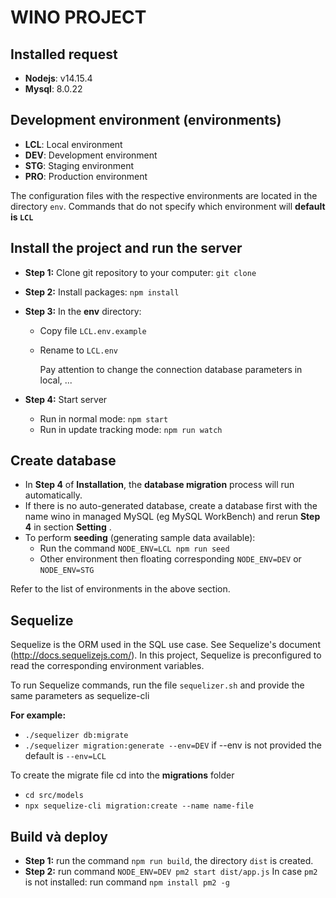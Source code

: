 # WINO PROJECT

## Installed request

- **Nodejs**: v14.15.4
- **Mysql**: 8.0.22

## Development environment (environments)

- **LCL**: Local environment
- **DEV**: Development environment
- **STG**: Staging environment
- **PRO**: Production environment

The configuration files with the respective environments are located in the directory `env`.
Commands that do not specify which environment will **default is `LCL`**

## Install the project and run the server

- **Step 1:** Clone git repository to your computer:
  `git clone`
- **Step 2:** Install packages:
  `npm install`
- **Step 3:** In the **env** directory:

  - Copy file `LCL.env.example`
  - Rename to `LCL.env`

    Pay attention to change the connection database parameters in local, ...

- **Step 4:** Start server
  - Run in normal mode: `npm start`
  - Run in update tracking mode: `npm run watch`

## Create database

- In **Step 4** of **Installation**, the **database migration** process will run automatically.
- If there is no auto-generated database, create a database first with the name wino in managed MySQL (eg MySQL WorkBench) and rerun **Step 4** in section **Setting** .
- To perform **seeding** (generating sample data available): 
  - Run the command `NODE_ENV=LCL npm run seed`
  - Other environment then floating corresponding `NODE_ENV=DEV` or `NODE_ENV=STG`

Refer to the list of environments in the above section.

## Sequelize

Sequelize is the ORM used in the SQL use case. See Sequelize's document (http://docs.sequelizejs.com/).
In this project, Sequelize is preconfigured to read the corresponding environment variables.

To run Sequelize commands, run the file `sequelizer.sh` and provide the same parameters as sequelize-cli

**For example:**

- `./sequelizer db:migrate`
- `./sequelizer migration:generate --env=DEV`
  if --env is not provided the default is `--env=LCL`

To create the migrate file
cd into the **migrations** folder

- `cd src/models`
- `npx sequelize-cli migration:create --name name-file`

## Build và deploy

- **Step 1:** run the command `npm run build`, the directory `dist` is created.
- **Step 2:** run command `NODE_ENV=DEV pm2 start dist/app.js`
  In case `pm2` is not installed: run command `npm install pm2 -g`
